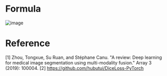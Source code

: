 # Formula
![image](https://user-images.githubusercontent.com/103199752/205461355-47d45084-3404-4740-bcf0-0a21456dfa57.png)

# Reference
[1] Zhou, Tongxue, Su Ruan, and Stéphane Canu. "A review: Deep learning for medical image segmentation using multi-modality fusion." Array 3 (2019): 100004.
[2] https://github.com/hubutui/DiceLoss-PyTorch

